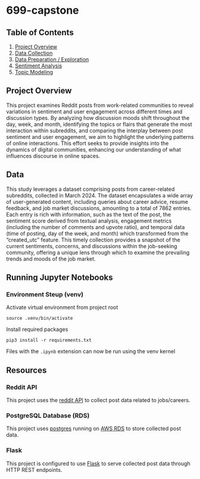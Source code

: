 # 699-capstone

## Table of Contents

1. [Project Overview](#project-overview) 
2. [Data Collection](https://github.com/rlieu/699-capstone/tree/main/api#readme)
3. [Data Preparation / Exploration](https://github.com/rlieu/699-capstone/blob/main/Exploring%20the%20whole%20dataset.ipynb)
4. [Sentiment Analysis](https://github.com/rlieu/699-capstone/blob/main/Sentiment%20Analysis.ipynb)
5. [Topic Modeling](https://github.com/rlieu/699-capstone/blob/main/Topic_Modeling/Topic_Modeling.ipynb)

## Project Overview 

This project examines Reddit posts from work-related communities to 
reveal variations in sentiment and user engagement across different times 
and discussion types. By analyzing how discussion moods shift throughout 
the day, week, and month, identifying the topics or flairs that generate the 
most interaction within subreddits, and comparing the interplay between 
post sentiment and user engagement, we aim to highlight the underlying 
patterns of online interactions. This effort seeks to provide insights into the 
dynamics of digital communities, enhancing our understanding of what 
influences discourse in online spaces.

## Data

This study leverages a dataset comprising posts from career-related 
subreddits, collected in March 2024. The dataset encapsulates a wide array 
of user-generated content, including queries about career advice, resume 
feedback, and job market discussions, amounting to a total of 7862 entries. 
Each entry is rich with information, such as the text of the post, the 
sentiment score derived from textual analysis, engagement metrics 
(including the number of comments and upvote ratio), and temporal data 
(time of posting, day of the week, and month) which transformed from the 
“created_utc” feature. This timely collection provides a snapshot of the 
current sentiments, concerns, and discussions within the job-seeking 
community, offering a unique lens through which to examine the prevailing 
trends and moods of the job market.

## Running Jupyter Notebooks

### Environment Steup (venv)

Activate virtual environment from project root

`source .venv/bin/activate`

Install required packages

`pip3 install -r requirements.txt`

Files with the `.ipynb` extension can now be run using the venv kernel


## Resources

### Reddit API

This project uses the [reddit API](https://www.reddit.com/dev/api/) to collect post data related to jobs/careers. 

### PostgreSQL Database (RDS) 

This project uses [postgres](https://www.postgresql.org/) running on [AWS RDS](https://aws.amazon.com/rds/) to store collected post data. 

### Flask 

This project is configured to use [Flask](https://flask.palletsprojects.com/en/3.0.x/) to serve collected post data through HTTP REST endpoints. 
